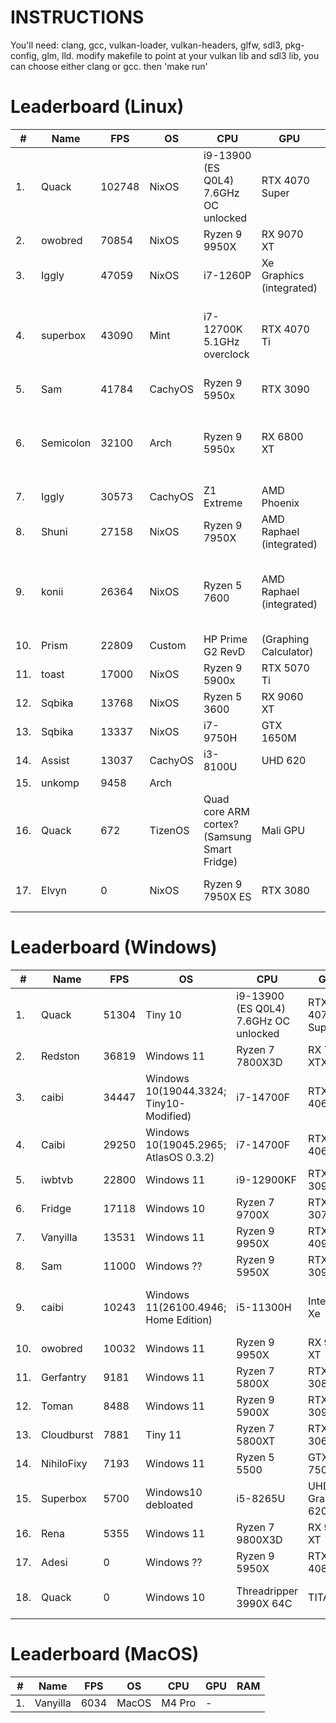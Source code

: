 # INSTRUCTIONS

You'll need: clang, gcc, vulkan-loader, vulkan-headers, glfw, sdl3, pkg-config, glm, lld. 
modify makefile to point at your vulkan lib and sdl3 lib, you can choose either clang or gcc. then 'make run'

# Leaderboard (Linux)

| # | Name | FPS | OS | CPU | GPU | RAM |
|---|------|-----|----|-----|-----|-----|
| 1. | Quack | 102748 | NixOS | i9-13900 (ES Q0L4) 7.6GHz OC unlocked | RTX 4070 Super | 2x8GB DDR4-4000C16 @ 5366MT/s C11 |
| 2. | owobred | 70854 | NixOS | Ryzen 9 9950X | RX 9070 XT | 64GB DDR5 |
| 3. | Iggly | 47059 | NixOS | i7-1260P | Xe Graphics (integrated) |  |
| 4. | superbox | 43090 | Mint | i7-12700K 5.1GHz overclock | RTX 4070 Ti | 2x32GB DDR4-3200C16 @ 3800MT/s C18 |
| 5. | Sam | 41784 | CachyOS | Ryzen 9 5950x | RTX 3090 |  |
| 6. | Semicolon | 32100 | Arch | Ryzen 9 5950x | RX 6800 XT | 4x16GB DDR4-3600C16 @ 3600MT/s C16 |
| 7. | Iggly | 30573 | CachyOS | Z1 Extreme | AMD Phoenix |  |
| 8. | Shuni | 27158 | NixOS | Ryzen 9 7950X | AMD Raphael (integrated) |  |
| 9. | konii | 26364 | NixOS | Ryzen 5 7600 | AMD Raphael (integrated) | 2x16GB DDR5-5200C30 @ 6000MT/s C30 |
| 10. | Prism | 22809 | Custom | HP Prime G2 RevD | (Graphing Calculator) |  |
| 11. | toast | 17000 | NixOS | Ryzen 9 5900x | RTX 5070 Ti |  |
| 12. | Sqbika | 13768 | NixOS | Ryzen 5 3600 | RX 9060 XT |  |
| 13. | Sqbika | 13337 | NixOS | i7-9750H | GTX 1650M |  |
| 14. | Assist | 13037 | CachyOS | i3-8100U | UHD 620 |  |
| 15. | unkomp | 9458 | Arch |  |  |  |
| 16. | Quack | 672 | TizenOS | Quad core ARM cortex? (Samsung Smart Fridge) | Mali GPU | 2GB |
| 17. | Elvyn | 0 | NixOS | Ryzen 9 7950X ES |  RTX 3080 |  2x32GB DDR5-6000 |

# Leaderboard (Windows)

| # | Name | FPS | OS | CPU | GPU | RAM |
|---|------|-----|----|-----|-----|-----|
| 1. | Quack | 51304 | Tiny 10 | i9-13900 (ES Q0L4) 7.6GHz OC unlocked | RTX 4070 Super | 2x8GB DDR4-4000C16 @ 4933MT/s C11 |
| 2. | Redston | 36819 | Windows 11 | Ryzen 7 7800X3D | RX 7900 XTX |  2x16GB DDR5-6400 6400MT/s |
| 3. | caibi | 34447 | Windows 10(19044.3324; Tiny10-Modified) | i7-14700F | RTX 4060 | 2x16GB DDR5-6600 @ 6600MT/s C32 |
| 4. | Caibi | 29250 | Windows 10(19045.2965; AtlasOS 0.3.2) | i7-14700F | RTX 4060 |  |
| 5. | iwbtvb | 22800 | Windows 11 | i9-12900KF | RTX 3090 |  |
| 6. | Fridge | 17118 | Windows 10 |  Ryzen 7 9700X |  RTX 3070 TI |  32GB DDR5 |
| 7. | Vanyilla | 13531 | Windows 11 | Ryzen 9 9950X | RTX 4090 |  |
| 8. | Sam | 11000 | Windows ?? | Ryzen 9 5950X | RTX 3090 |  |
| 9. | caibi | 10243 | Windows 11(26100.4946; Home Edition) | i5-11300H | Intel Iris Xe | 2x8GB SODIMM_DDR4-3200 @ 3200MT/s C20 |
| 10. | owobred | 10032 | Windows 11 |  Ryzen 9 9950X |  RX 9070 XT |  2x32GB DDR5-6400 |
| 11. | Gerfantry | 9181 | Windows 11 | Ryzen 7 5800X | RTX 3080 |  |
| 12. | Toman | 8488 | Windows 11 |  Ryzen 9 5900X |  RTX 3090 |  128GB DDR4-3200 |
| 13. | Cloudburst | 7881 | Tiny 11 | Ryzen 7 5800XT | RTX 3060 | 2x16GB DDR4 2933MT/s |
| 14. | NihiloFixy | 7193 | Windows 11 | Ryzen 5 5500 | GTX 750 TI |  |
| 15. | Superbox | 5700 | Windows10 debloated | i5-8265U | UHD Graphics 620 |  |
| 16. | Rena | 5355 | Windows 11 |  Ryzen 7 9800X3D |  RX 9070 XT |  32GB DDR5-6000 |
| 17. | Adesi | 0 | Windows ?? | Ryzen 9 5950X | RTX 4080 |  |
| 18. | Quack | 0 | Windows 10 | Threadripper 3990X 64C | TITAN V | 8x32GB DDR4-3200C16 @ 3200MT/s C16 |

# Leaderboard (MacOS)

| # | Name | FPS | OS | CPU | GPU | RAM |
|---|------|-----|----|-----|-----|-----|
| 1. | Vanyilla | 6034 | MacOS | M4 Pro | - |  |

